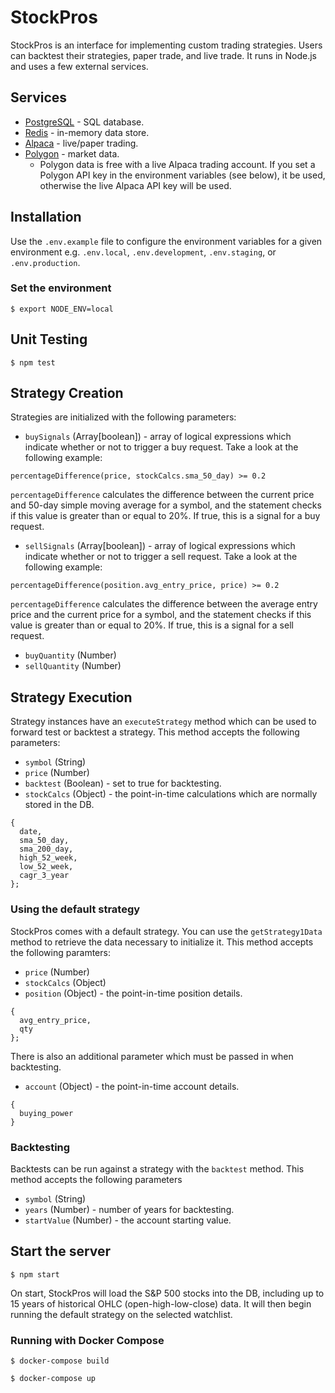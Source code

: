 # StockPros

StockPros is an interface for implementing custom trading strategies. Users can backtest their strategies, paper trade, and live trade. It runs in Node.js and uses a few external services.

## Services

- [PostgreSQL](https://postgresql.org) - SQL database.
- [Redis](https://redis.io) - in-memory data store.
- [Alpaca](https://alpaca.markets) - live/paper trading.
- [Polygon](https://polygon.io) - market data.
  - Polygon data is free with a live Alpaca trading account. If you set a Polygon API key in the environment variables (see below), it be used, otherwise the live Alpaca API key will be used.

## Installation

Use the `.env.example` file to configure the environment variables for a given environment e.g. `.env.local`, `.env.development`, `.env.staging`, or `.env.production`.

### Set the environment

`$ export NODE_ENV=local`

## Unit Testing

`$ npm test`

## Strategy Creation

Strategies are initialized with the following parameters:

- `buySignals` (Array[boolean]) - array of logical expressions which indicate whether or not to trigger a buy request. Take a look at the following example:

`percentageDifference(price, stockCalcs.sma_50_day) >= 0.2`

`percentageDifference` calculates the difference between the current price and 50-day simple moving average for a symbol, and the statement checks if this value is greater than or equal to 20%. If true, this is a signal for a buy request.

- `sellSignals` (Array[boolean]) - array of logical expressions which indicate whether or not to trigger a sell request. Take a look at the following example:

`percentageDifference(position.avg_entry_price, price) >= 0.2`

`percentageDifference` calculates the difference between the average entry price and the current price for a symbol, and the statement checks if this value is greater than or equal to 20%. If true, this is a signal for a sell request.

- `buyQuantity` (Number)
- `sellQuantity` (Number)

## Strategy Execution

Strategy instances have an `executeStrategy` method which can be used to forward test or backtest a strategy. This method accepts the following parameters:

- `symbol` (String)
- `price` (Number)
- `backtest` (Boolean) - set to true for backtesting.
- `stockCalcs` (Object) - the point-in-time calculations which are normally stored in the DB.

```
{
  date,
  sma_50_day,
  sma_200_day,
  high_52_week,
  low_52_week,
  cagr_3_year
};
```

### Using the default strategy

StockPros comes with a default strategy. You can use the `getStrategy1Data` method to retrieve the data necessary to initialize it. This method accepts the following paramters:

- `price` (Number)
- `stockCalcs` (Object)
- `position` (Object) - the point-in-time position details.

```
{
  avg_entry_price,
  qty
};
```

There is also an additional parameter which must be passed in when backtesting.

- `account` (Object) - the point-in-time account details.

```
{
  buying_power
}
```

### Backtesting

Backtests can be run against a strategy with the `backtest` method. This method accepts the following parameters

- `symbol` (String)
- `years` (Number) - number of years for backtesting.
- `startValue` (Number) - the account starting value.

## Start the server

`$ npm start`

On start, StockPros will load the S&P 500 stocks into the DB, including up to 15 years of historical OHLC (open-high-low-close) data. It will then begin running the default strategy on the selected watchlist.

### Running with Docker Compose

`$ docker-compose build`

`$ docker-compose up`
